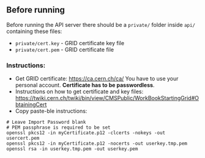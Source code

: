 ## Before running

Before running the API server there should be a `private/` folder inside `api/` containing these files:
* `private/cert.key` - GRID certificate key file
* `private/cert.pem` - GRID certificate file

### Instructions:

* Get GRID certificate: https://ca.cern.ch/ca/ You have to use your personal account. **Certificate has to be passwordless**.
* Instructions on how to get certificate and key files: https://twiki.cern.ch/twiki/bin/view/CMSPublic/WorkBookStartingGrid#ObtainingCert
* Copy paste-ble instructions:
```
# Leave Import Password blank
# PEM passphrase is required to be set
openssl pkcs12 -in myCertificate.p12 -clcerts -nokeys -out usercert.pem
openssl pkcs12 -in myCertificate.p12 -nocerts -out userkey.tmp.pem
openssl rsa -in userkey.tmp.pem -out userkey.pem
```
